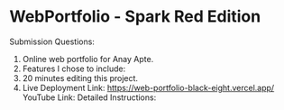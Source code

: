 # WebPortfolio - Spark Red Edition

Submission Questions:
1) Online web portfolio for Anay Apte.
2) Features I chose to include:
3) 20 minutes editing this project.
4) Live Deployment Link: https://web-portfolio-black-eight.vercel.app/
   YouTube Link:
   Detailed Instructions:
